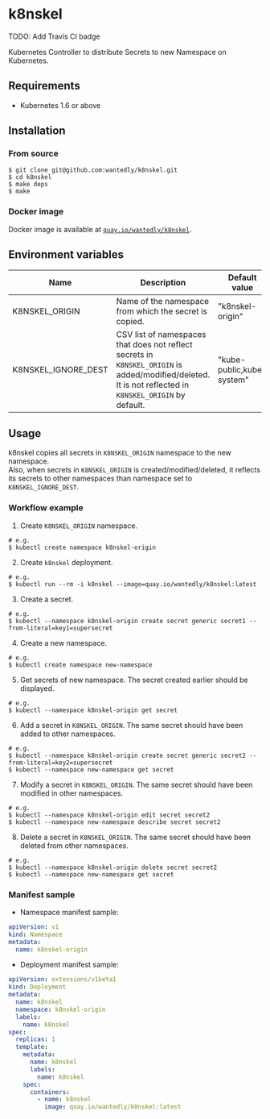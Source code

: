 # k8nskel

TODO: Add Travis CI badge

Kubernetes Controller to distribute Secrets to new Namespace on Kubernetes.

## Requirements

- Kubernetes 1.6 or above

## Installation

### From source

```console
$ git clone git@github.com:wantedly/k8nskel.git
$ cd k8nskel
$ make deps
$ make
```

### Docker image

Docker image is available at [`quay.io/wantedly/k8nskel`](https://quay.io/repository/wantedly/k8nskel).

## Environment variables

|Name|Description|Default value|
|-|-|-|
|K8NSKEL_ORIGIN|Name of the namespace from which the secret is copied.|"k8nskel-origin"|
|K8NSKEL_IGNORE_DEST|CSV list of namespaces that does not reflect secrets in `K8NSKEL_ORIGIN` is added/modified/deleted. It is not reflected in `K8NSKEL_ORIGIN` by default.|"kube-public,kube-system"|

## Usage

k8nskel copies all secrets in `K8NSKEL_ORIGIN` namespace to the new namespace.  
Also, when secrets in `K8NSKEL_ORIGIN` is created/modified/deleted, it reflects its secrets to other namespaces than namespace set to` K8NSKEL_IGNORE_DEST`.

### Workflow example

1. Create `K8NSKEL_ORIGIN` namespace.

  ```console
  # e.g.
  $ kubectl create namespace k8nskel-origin
  ```

2. Create `k8nskel` deployment.

  ```console
  # e.g.
  $ kubectl run --rm -i k8nskel --image=quay.io/wantedly/k8nskel:latest
  ```

3. Create a secret.

  ```console
  # e.g.
  $ kubectl --namespace k8nskel-origin create secret generic secret1 --from-literal=key1=supersecret
  ```

4. Create a new namespace.

  ```console
  # e.g.
  $ kubectl create namespace new-namespace
  ```

5. Get secrets of new namespace. The secret created earlier should be displayed.

  ```console
  # e.g.
  $ kubectl --namespace k8nskel-origin get secret
  ```

6. Add a secret in `K8NSKEL_ORIGIN`. The same secret should have been added to other namespaces.

  ```console
  # e.g.
  $ kubectl --namespace k8nskel-origin create secret generic secret2 --from-literal=key2=supersecret
  $ kubectl --namespace new-namespace get secret
  ```

7. Modify a secret in `K8NSKEL_ORIGIN`. The same secret should have been modified in other namespaces.

  ```console
  # e.g.
  $ kubectl --namespace k8nskel-origin edit secret secret2
  $ kubectl --namespace new-namespace describe secret secret2
  ```

8. Delete a secret in `K8NSKEL_ORIGIN`. The same secret should have been deleted from other namespaces.

  ```console
  # e.g.
  $ kubectl --namespace k8nskel-origin delete secret secret2
  $ kubectl --namespace new-namespace get secret
  ```

### Manifest sample

- Namespace manifest sample:

```yaml
apiVersion: v1
kind: Namespace
metadata:
  name: k8nskel-origin
```

- Deployment manifest sample:

```yaml
apiVersion: extensions/v1beta1
kind: Deployment
metadata:
  name: k8nskel
  namespace: k8nskel-origin
  labels:
    name: k8nskel
spec:
  replicas: 1
  template:
    metadata:
      name: k8nskel
      labels:
        name: k8nskel
    spec:
      containers:
        - name: k8nskel
          image: quay.io/wantedly/k8nskel:latest
```
